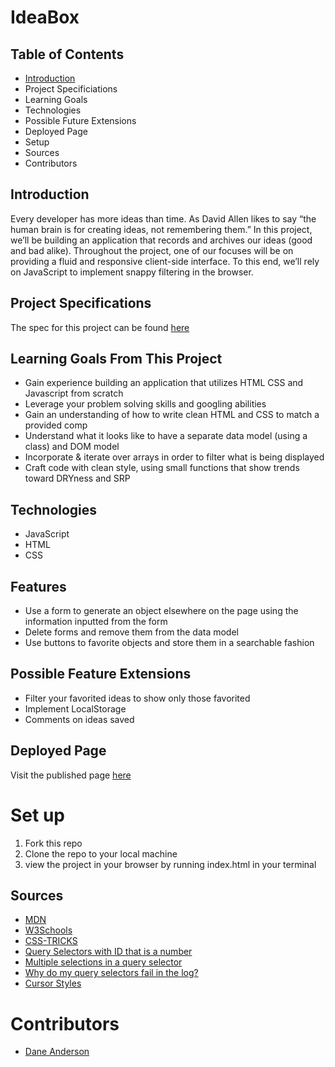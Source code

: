# IdeaBox

## Table of Contents
- [Introduction](#introduction)
- Project Specificiations
- Learning Goals
- Technologies
- Possible Future Extensions
- Deployed Page
- Setup
- Sources
- Contributors

## Introduction
Every developer has more ideas than time. As David Allen likes to say “the human brain is for creating ideas, not remembering them.” In this project, we’ll be building an application that records and archives our ideas (good and bad alike). Throughout the project, one of our focuses will be on providing a fluid and responsive client-side interface. To this end, we’ll rely on JavaScript to implement snappy filtering in the browser.

## Project Specifications
The spec for this project can be found [here](https://frontend.turing.edu/projects/module-1/ideabox-group-v2.html)

## Learning Goals From This Project
- Gain experience building an application that utilizes HTML CSS and Javascript from scratch
- Leverage your problem solving skills and googling abilities
- Gain an understanding of how to write clean HTML and CSS to match a provided comp
- Understand what it looks like to have a separate data model (using a class) and DOM model
- Incorporate & iterate over arrays in order to filter what is being displayed
- Craft code with clean style, using small functions that show trends toward DRYness and SRP

## Technologies
- JavaScript
- HTML
- CSS

## Features
- Use a form to generate an object elsewhere on the page using the information inputted from the form
- Delete forms and remove them from the data model
- Use buttons to favorite objects and store them in a searchable fashion

## Possible Feature Extensions
- Filter your favorited ideas to show only those favorited
- Implement LocalStorage
- Comments on ideas saved

## Deployed Page
Visit the published page [here](https:\\dbirdflyshi.github.io/turning-m1p3-ideabox/)

# Set up
1) Fork this repo
2) Clone the repo to your local machine
3) view the project in your browser by running index.html in your terminal 

## Sources
- [MDN](http://developer.mozilla.org/en-US/)
- [W3Schools](https://www.w3schools.com/)
- [CSS-TRICKS](https://css-tricks.com/)
- [Query Selectors with ID that is a number](https://stackoverflow.com/questions/20306204/using-queryselector-with-ids-that-are-numbers)
- [Multiple selections in a query selector](https://gomakethings.com/using-multiple-selectors-with-queryselector-queryselectorall-closest-and-matches/)
- [Why do my query selectors fail in the log?](https://stackoverflow.com/questions/54171545/how-to-fix-cannot-read-property-addeventlistener-of-null-error)
- [Cursor Styles](https://developer.mozilla.org/en-US/docs/Web/CSS/cursor)

# Contributors
- [Dane Anderson](http://github.com/dbirdflyshi)


